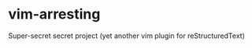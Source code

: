 vim-arresting
=============

Super-secret secret project (yet another vim plugin for reStructuredText)